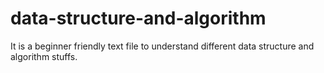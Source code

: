 # data-structure-and-algorithm
It is a beginner friendly text file to understand different data structure and algorithm stuffs.
